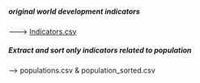 ##### original world development indicators 

---> [Indicators.csv](https://www.kaggle.com/worldbank/world-developmentindicators)

##### Extract and sort only indicators related to population

--> populations.csv & population_sorted.csv